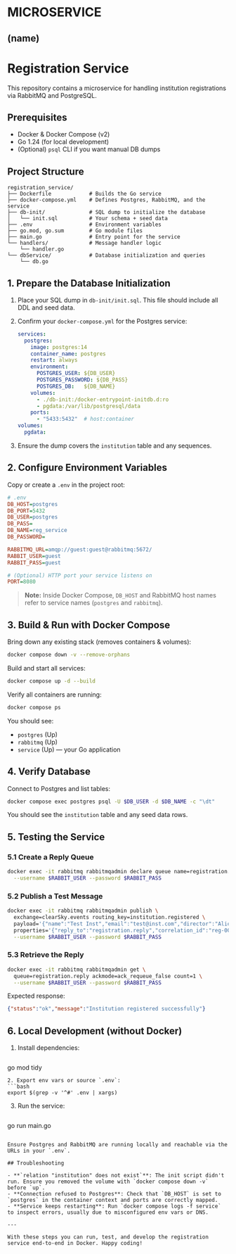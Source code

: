 # MICROSERVICE

## (name)

# Registration Service

This repository contains a microservice for handling institution registrations via RabbitMQ and PostgreSQL.

## Prerequisites

* Docker & Docker Compose (v2)
* Go 1.24 (for local development)
* (Optional) `psql` CLI if you want manual DB dumps

## Project Structure

```text
registration_service/
├── Dockerfile            # Builds the Go service
├── docker-compose.yml    # Defines Postgres, RabbitMQ, and the service
├── db-init/              # SQL dump to initialize the database
│   └── init.sql          # Your schema + seed data
├── .env                  # Environment variables
├── go.mod, go.sum        # Go module files
├── main.go               # Entry point for the service
└── handlers/             # Message handler logic
    └── handler.go
└── dbService/            # Database initialization and queries
    └── db.go
```

## 1. Prepare the Database Initialization

1. Place your SQL dump in `db-init/init.sql`. This file should include all DDL and seed data.
2. Confirm your `docker-compose.yml` for the Postgres service:

   ```yaml
   services:
     postgres:
       image: postgres:14
       container_name: postgres
       restart: always
       environment:
         POSTGRES_USER: ${DB_USER}
         POSTGRES_PASSWORD: ${DB_PASS}
         POSTGRES_DB:   ${DB_NAME}
       volumes:
         - ./db-init:/docker-entrypoint-initdb.d:ro
         - pgdata:/var/lib/postgresql/data
       ports:
         - "5433:5432"  # host:container
   volumes:
     pgdata:
   ```
3. Ensure the dump covers the `institution` table and any sequences.

## 2. Configure Environment Variables

Copy or create a `.env` in the project root:

```ini
# .env
DB_HOST=postgres
DB_PORT=5432
DB_USER=postgres
DB_PASS=
DB_NAME=reg_service
DB_PASSWORD=

RABBITMQ_URL=amqp://guest:guest@rabbitmq:5672/
RABBIT_USER=guest
RABBIT_PASS=guest

# (Optional) HTTP port your service listens on
PORT=8080
```

> **Note:** Inside Docker Compose, `DB_HOST` and RabbitMQ host names refer to service names (`postgres` and `rabbitmq`).

## 3. Build & Run with Docker Compose

Bring down any existing stack (removes containers & volumes):

```bash
docker compose down -v --remove-orphans
```

Build and start all services:

```bash
docker compose up -d --build
```

Verify all containers are running:

```bash
docker compose ps
```

You should see:

* `postgres` (Up)
* `rabbitmq` (Up)
* `service` (Up) — your Go application

## 4. Verify Database

Connect to Postgres and list tables:

```bash
docker compose exec postgres psql -U $DB_USER -d $DB_NAME -c "\dt"
```

You should see the `institution` table and any seed data rows.

## 5. Testing the Service

### 5.1 Create a Reply Queue

```bash
docker exec -it rabbitmq rabbitmqadmin declare queue name=registration.reply durable=true \
  --username $RABBIT_USER --password $RABBIT_PASS
```

### 5.2 Publish a Test Message

```bash
docker exec -it rabbitmq rabbitmqadmin publish \
  exchange=clearSky.events routing_key=institution.registered \
  payload='{"name":"Test Inst","email":"test@inst.com","director":"Alice"}' \
  properties='{"reply_to":"registration.reply","correlation_id":"reg-001"}' \
  --username $RABBIT_USER --password $RABBIT_PASS
```

### 5.3 Retrieve the Reply

```bash
docker exec -it rabbitmq rabbitmqadmin get \
  queue=registration.reply ackmode=ack_requeue_false count=1 \
  --username $RABBIT_USER --password $RABBIT_PASS
```

Expected response:

```json
{"status":"ok","message":"Institution registered successfully"}
```

## 6. Local Development (without Docker)

1. Install dependencies:

   ```bash
   ```

go mod tidy

````
2. Export env vars or source `.env`:
```bash
export $(grep -v '^#' .env | xargs)
````

3. Run the service:

   ```bash
   ```

go run main.go

```

Ensure Postgres and RabbitMQ are running locally and reachable via the URLs in your `.env`.

## Troubleshooting

- **`relation "institution" does not exist`**: The init script didn't run. Ensure you removed the volume with `docker compose down -v` before `up`.
- **Connection refused to Postgres**: Check that `DB_HOST` is set to `postgres` in the container context and ports are correctly mapped.
- **Service keeps restarting**: Run `docker compose logs -f service` to inspect errors, usually due to misconfigured env vars or DNS.

---

With these steps you can run, test, and develop the registration service end-to-end in Docker. Happy coding!

```
